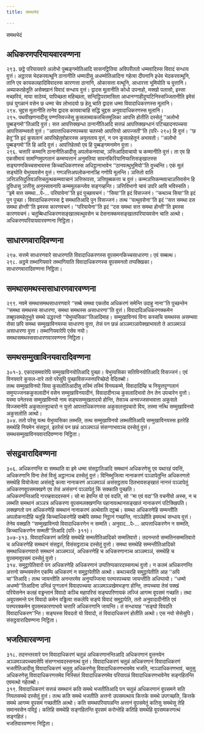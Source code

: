 ```yaml
---
title: समथभेदं

---
```

समथभेदं  


## अधिकरणपरियायवारवण्णना

२९३. छट्ठे परियायवारे अलोभो पुब्बङ्गमोतिआदि सासनट्ठितिया अविपरीततो धम्मवादिस्स विवादं सन्धाय वुत्तं। अट्ठारस भेदकरवत्थूनि ठानानीति धम्मादीसु अधम्मोतिआदिना गहेत्वा दीपनानि इधेव भेदकरवत्थूनि, तानि एव कायकलहादिविवादस्स कारणत्ता ठानानि, ओकासत्ता वत्थूनि, आधारत्ता भूमियोति च वुत्तानि। अब्याकतहेतूति असेक्खानं विवादं सन्धाय वुत्तं। द्वादस मूलानीति कोधो उपनाहो, मक्खो पलासो, इस्सा मच्छरियं, माया साठेय्यं, पापिच्छता महिच्छता, सन्दिट्ठिपरामासिता आधानग्गाहीदुप्पटिनिस्सज्जितानीति इमेसं छन्नं युगळानं वसेन छ धम्मा चेव लोभादयो छ हेतू चाति द्वादस धम्मा विवादाधिकरणस्स मूलानि।  
२९४. चुद्दस मूलानीति तानेव द्वादस कायवाचाहि सद्धिं चुद्दस अनुवादाधिकरणस्स मूलानि।  
२९५. पथवीखणनादीसु पण्णत्तिवज्जेसु कुसलाब्याकतचित्तमूलिका आपत्ति होतीति दस्सेतुं ‘‘अलोभो पुब्बङ्गमो’’तिआदि वुत्तं। सत्त आपत्तिक्खन्धा ठानानीतिआदि सत्तन्नं आपत्तिक्खन्धानं पटिच्छादनपच्चया आपत्तिसम्भवतो वुत्तं। ‘‘आपत्ताधिकरणपच्चया चतस्सो आपत्तियो आपज्जती’’ति (परि॰ २९०) हि वुत्तं। ‘‘छ हेतू’’ति इदं कुसलानं आपत्तिहेतुवोहारस्स अयुत्तताय वुत्तं, न पन कुसलहेतूनं अभावतो। ‘‘अलोभो पुब्बङ्गमो’’ति हि आदि वुत्तं। आपत्तिहेतवो एव हि पुब्बङ्गमनामेन वुत्ता।  
२९६. चत्तारि कम्मानि ठानानीतिआदीसु अपलोकनवाचा, ञत्तिआदिवाचायो च कम्मानीति वुत्तं। ता एव हि एकसीमायं सामग्गिमुपगतानं कम्मप्पत्तानं अनुमतिया सावनकिरियानिप्फत्तिसङ्खातस्स सङ्घगणकिच्चसभावस्स किच्चाधिकरणस्स अधिट्ठानाभावेन ‘‘ठानवत्थुभूमियो’’ति वुच्चन्ति। एकं मूलं सङ्घोति येभुय्यवसेन वुत्तं। गणञत्तिअपलोकनानञ्हि गणोपि मूलन्ति। ञत्तितो वाति ञत्तिञत्तिदुतियञत्तिचतुत्थकम्मवाचानं ञत्तिरूपत्ता, ञत्तिपुब्बकत्ता च वुत्तं। कम्मञत्तिकम्मवाचाञत्तिवसेन हि दुविधासु ञत्तीसु अनुस्सावनापि कम्ममूलकन्त्वेव सङ्गय्हन्ति। ञत्तिविभागो चायं उपरि आवि भविस्सति।  
‘‘इमे सत्त समथा…पे॰… परियायेना’’ति इदं पुच्छावचनं। ‘‘सिया’’ति इदं विसज्जनं। ‘‘कथञ्च सिया’’ति इदं पुन पुच्छा। विवादाधिकरणस्स द्वे समथातिआदि पुन विसज्जनं। तत्थ ‘‘वत्थुवसेना’’ति इदं ‘‘सत्त समथा दस समथा होन्ती’’ति इमस्स कारणवचनं। ‘‘परियायेना’’ति इदं ‘‘दस समथा सत्त समथा होन्ती’’ति इमस्स कारणवचनं। चतुब्बिधाधिकरणसङ्खातवत्थुवसेन च देसनाक्कमसङ्खातपरियायवसेन चाति अत्थो।  
अधिकरणपरियायवारवण्णना निट्ठिता।  


## साधारणवारादिवण्णना

२९७. सत्तमे साधारणवारे साधारणाति विवादाधिकरणस्स वूपसमनकिच्चसाधारणा। एवं सब्बत्थ।  
२९८. अट्ठमे तब्भागियवारे तब्भागियाति विवादाधिकरणस्स वूपसमनतो तप्पक्खिका।  
साधारणवारादिवण्णना निट्ठिता।  


## समथासमथस्ससाधारणवारवण्णना

२९९. नवमे समथासमथसाधारणवारे ‘‘सब्बे समथा एकतोव अधिकरणं समेन्ति उदाहु नाना’’ति पुच्छन्तेन ‘‘समथा समथस्स साधारणा, समथा समथस्स असाधारणा’’ति वुत्तं। विवादादिअधिकरणक्कमेन तब्बूपसमहेतुभूते समथे उद्धरन्तो ‘‘येभुय्यसिका’’तिआदिमाह। सम्मुखाविनयं विना कस्सचि समथस्स असम्भवा सेसा छपि समथा सम्मुखाविनयस्स साधारणा वुत्ता, तेसं पन छन्नं अञ्ञमञ्ञापेक्खाभावतो ते अञ्ञमञ्ञं असाधारणा वुत्ता। तब्भागियवारेपि एसेव नयो।  
समथासमथस्ससाधारणवारवण्णना निट्ठिता।  


## समथसम्मुखाविनयवारादिवण्णना

३०१-३. एकादसमवारेपि सम्मुखाविनयोतिआदि पुच्छा। येभुय्यसिका सतिविनयोतिआदि विसज्जनं। एवं विनयवारे कुसल-वारे ततो परेसुपि पुच्छाविसज्जनपरिच्छेदो वेदितब्बो।  
तत्थ सम्मुखाविनयो सिया कुसलोतिआदीसु तस्मिं तस्मिं विनयकम्मे, विवादादिम्हि च नियुत्तपुग्गलानं समुप्पज्जनककुसलादीनं वसेन सम्मुखाविनयादीनं, विवादादीनञ्च कुसलादिभावो तेन तेन उपचारेन वुत्तो। यस्मा पनेतस्स सम्मुखाविनयो नाम सङ्घसम्मुखतादयो होन्ति, तेसञ्च अनवज्जसभावत्ता अकुसले विज्जमानेपि अकुसलत्तूपचारो न युत्तो आपत्ताधिकरणस्स अकुसलत्तूपचारो विय, तस्मा नत्थि सम्मुखाविनयो अकुसलोति अत्थो।  
३०४. ततो परेसु यत्थ येभुय्यसिका लब्भति, तत्थ सम्मुखाविनयो लब्भतीतिआदि सम्मुखाविनयस्स इतरेहि समथेहि नियमेन संसट्ठतं, इतरेसं पन छन्नं अञ्ञमञ्ञं संसग्गाभावञ्च दस्सेतुं वुत्तं।  
समथसम्मुखाविनयवारादिवण्णना निट्ठिता।  


## संसट्ठवारादिवण्णना

३०६. अधिकरणन्ति वा समथाति वा इमे धम्मा संसट्ठातिआदि समथानं अधिकरणेसु एव यथारहं पवत्तिं, अधिकरणानि विना तेसं विसुं अट्ठानञ्च दस्सेतुं वुत्तं। विनिब्भुजित्वा नानाकरणं पञ्ञापेतुन्ति अधिकरणतो समथेहि वियोजेत्वा असंसट्ठे कत्वा नानाकरणं अञ्ञमञ्ञं असंसट्ठताय ठितभावसङ्खातं नानत्तं पञ्ञापेतुं अधिकरणवूपसमक्खणे एव तेसं असंसग्गं पञ्ञापेतुं किं सक्काति पुच्छति।  
अधिकरणन्तिआदि गारय्हवाददस्सनं। सो मा हेवन्ति यो एवं वदति, सो ‘‘मा एवं वदा’’ति वचनीयो अस्स, न च लब्भति समथानं अञ्ञत्र अधिकरणा वूपसमलक्खणन्ति पहानावत्थानसङ्खातं नानाकरणं पटिक्खिपति। लक्खणतो पन अधिकरणेहि समथानं नानाकरणं अत्थेवाति दट्ठब्बं। समथा अधिकरणेहि सम्मन्तीति अपलोकनादीहि चतूहि किच्चाधिकरणेहि सब्बेपि समथा निट्ठानं गच्छन्ति, नाञ्ञेहीति इममत्थं सन्धाय वुत्तं। तेनेव वक्खति ‘‘सम्मुखाविनयो विवादाधिकरणेन न सम्मति। अनुवाद…पे॰… आपत्ताधिकरणेन न सम्मति, किच्चाधिकरणेन सम्मती’’तिआदि (परि॰ ३११)।  
३०७-३१३. विवादाधिकरणं कतिहि समथेहि सम्मतीतिआदिको सम्मतिवारो। तदनन्तरो सम्मतिनसम्मतिवारो च अधिकरणेहि समथानं संसट्ठतं, विसंसट्ठतञ्च दस्सेतुं वुत्तो। समथा समथेहि सम्मन्तीतिआदिको समथाधिकरणवारो समथानं अञ्ञमञ्ञं, अधिकरणेहि च अधिकरणानञ्च अञ्ञमञ्ञं, समथेहि च वूपसमावूपसमं दस्सेतुं वुत्तो।  
३१४. समुट्ठापेतिवारो पन अधिकरणेहि अधिकरणानं उप्पत्तिप्पकारदस्सनत्थं वुत्तो। न कतमं अधिकरणन्ति अत्तनो सम्भवमत्तेन एकम्पि अधिकरणं न समुट्ठापेतीति अत्थो। कथञ्चरहि समुट्ठापेतीति आह ‘‘अपि चा’’तिआदि। तत्थ जायन्तीति अनन्तरमेव अनुप्पज्जित्वा परम्परपच्चया जायन्तीति अधिप्पायो। ‘‘धम्मो अधम्मो’’तिआदिना उभिन्नं पुग्गलानं विवादपच्चया अञ्ञमञ्ञखेमभङ्गा होन्ति, तप्पच्चया तेसं पक्खं परियेसनेन कलहं वड्ढन्तानं विवादो कञ्चि महापरिसं सङ्घपरिणायकं लज्जिं आगम्म वूपसमं गच्छति। तथा अवूपसमन्ते पन विवादो कमेन वड्ढित्वा सकलेपि सङ्घे विवादं समुट्ठापेति, ततो अनुवादादीनीति एवं परम्परक्कमेन वूपसमकारणाभावे चत्तारि अधिकरणानि जायन्ति। तं सन्धायाह ‘‘सङ्घो विवदति विवादाधिकरण’’न्ति। सङ्घस्स विवदतो यो विवादो, तं विवादाधिकरणं होतीति अत्थो। एस नयो सेसेसुपि।  
संसट्ठवारादिवण्णना निट्ठिता।  


## भजतिवारवण्णना

३१८. तदनन्तरवारे पन विवादाधिकरणं चतुन्नं अधिकरणानन्तिआदि अधिकरणानं वुत्तनयेन अञ्ञमञ्ञपच्चयत्तेपि संसग्गभावदस्सनत्थं वुत्तं। विवादाधिकरणं चतुन्नं अधिकरणानं विवादाधिकरणं भजतीतिआदीसु विवादाधिकरणं चतूसु अधिकरणेसु विवादाधिकरणभावमेव भजति, नाञ्ञाधिकरणभावं, चतूसु अधिकरणेसु विवादाधिकरणत्तमेव निस्सितं विवादाधिकरणमेव परियापन्नं विवादाधिकरणभावेनेव सङ्गहितन्ति एवमत्थो गहेतब्बो।  
३१९. विवादाधिकरणं सत्तन्नं समथानं कति समथे भजतीतिआदि पन चतुन्नं अधिकरणानं वूपसमने सति नियतसमथे दस्सेतुं वुत्तं। तत्थ कति समथे भजतीति अत्तनो उपसमत्थाय कित्तके समथे उपगच्छति, कित्तके समथे आगम्म वूपसमं गच्छतीति अत्थो। कति समथपरियापन्नन्ति अत्तानं वूपसमेतुं कतिसु समथेसु तेहि समानवसेन पविट्ठं। कतिहि समथेहि सङ्गहितन्ति वूपसमं करोन्तेहि कतिहि समथेहि वूपसमकरणत्थं सङ्गहितं।  
भजतिवारवण्णना निट्ठिता।  